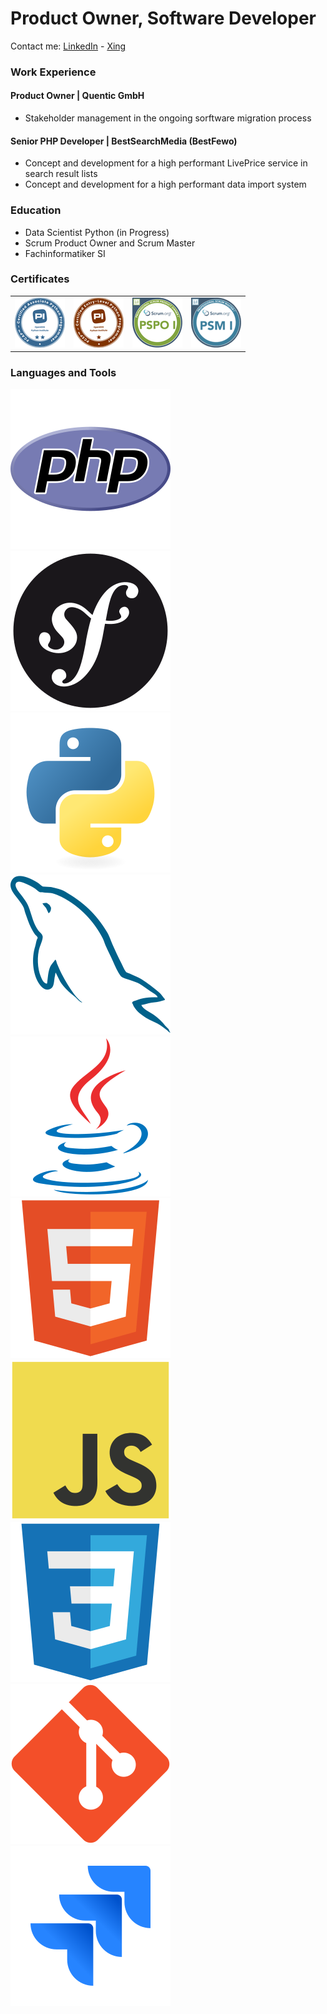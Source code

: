 # Product Owner, Software Developer

Contact me: [LinkedIn](https://www.linkedin.com/in/danielbarty/) - [Xing](https://www.xing.com/profile/Daniel_Barty/)

### Work Experience
#### Product Owner | Quentic GmbH
- Stakeholder management in the ongoing sorftware migration process

#### Senior PHP Developer | BestSearchMedia (BestFewo)
- Concept and development for a high performant LivePrice service in search result lists
- Concept and development for a high performant data import system

### Education
- Data Scientist Python (in Progress)
- Scrum Product Owner and Scrum Master
- Fachinformatiker SI

### Certificates

<table>
  <tr>
    <td>
      <a href="https://verify.openedg.org/?id=2rHu.qR6p.NFQi">
        <img src="assets/img/badges/pcap.png" alt="Logo: PCAP – Certified Associate in Python Programming" title="Visit OpenEDG" class="cert-logo">
      </a>
    </td>
    <td>
      <a href="https://verify.openedg.org/?id=t4m7.SRca.z3MD">
        <img src="assets/img/badges/pcep.png" alt="Logo: PCEP – Certified Entry-Level Python Programmer" title="Visit OpenEDG" class="cert-logo">
      </a>
    </td>
    <td>
      <a href="https://verify.openedg.org/?id=t4m7.SRca.z3MD">
        <img src="assets/img/badges/pspo1.png" alt="Logo: Professional Scrum Product Owner™ I (PSPO I)" title="Visit Credly.com" class="cert-logo">
      </a>
    </td>
    <td>
      <a href="https://verify.openedg.org/?id=t4m7.SRca.z3MD">
        <img src="assets/img/badges/psm1.png" alt="Logo: Professional Scrum Master™ I (PSM I)" title="Visit Credly.com" class="cert-logo">
      </a>
    </td>
  </tr>
</table>

### Languages and Tools

<div>
  <img src="https://raw.githubusercontent.com/devicons/devicon/master/icons/php/php-original.svg" alt="PHP" title="PHP" class="lt-logo">&nbsp;
  <img src="https://raw.githubusercontent.com/devicons/devicon/master/icons/symfony/symfony-original.svg" alt="Symfony" title="Symfony" class="lt-logo">&nbsp;
  <img src="https://raw.githubusercontent.com/devicons/devicon/master/icons/python/python-original.svg" alt="Python" title="Python" class="lt-logo">&nbsp;
  <img src="https://raw.githubusercontent.com/devicons/devicon/master/icons/mysql/mysql-original.svg" alt="MySQL" title="MySQL" class="lt-logo">&nbsp;
  <img src="https://raw.githubusercontent.com/devicons/devicon/master/icons/java/java-original.svg" alt="Java" title="Java" class="lt-logo">&nbsp;
  <img src="https://raw.githubusercontent.com/devicons/devicon/master/icons/html5/html5-original.svg" alt="HTML5" title="HTML5" class="lt-logo">&nbsp;
  <img src="https://raw.githubusercontent.com/devicons/devicon/master/icons/javascript/javascript-original.svg" alt="JavaScript" title="JavaScript" class="lt-logo">&nbsp;
  <img src="https://raw.githubusercontent.com/devicons/devicon/master/icons/css3/css3-original.svg" alt="CSS3" title="CSS3" class="lt-logo">&nbsp;
  <img src="https://raw.githubusercontent.com/devicons/devicon/master/icons/git/git-original.svg" alt="GIT" title="GIT" class="lt-logo">&nbsp;
  <img src="https://raw.githubusercontent.com/devicons/devicon/master/icons/jira/jira-original.svg" alt="Jira" title="Jira" class="lt-logo">&nbsp;
</div>





